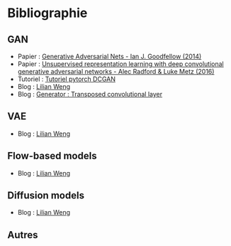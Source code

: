 # Bibliographie

## GAN
- Papier : [Generative Adversarial Nets - Ian J. Goodfellow (2014)](NIPS-2014-generative-adversarial-nets-Paper.pdf)
- Papier : [Unsupervised representation learning with deep convolutional generative adversarial networks - Alec Radford & Luke Metz (2016)](DCGAN_paper.pdf)
- Tutoriel : [Tutoriel pytorch DCGAN](https://pytorch.org/tutorials/beginner/dcgan_faces_tutorial.html#introduction)
- Blog : [Lilian Weng](https://lilianweng.github.io/lil-log/2017/08/20/from-GAN-to-WGAN.html)
- Blog : [Generator : Transposed convolutional layer](https://towardsdatascience.com/what-is-transposed-convolutional-layer-40e5e6e31c11)

## VAE
- Blog : [Lilian Weng](https://lilianweng.github.io/lil-log/2018/08/12/from-autoencoder-to-beta-vae.html)

## Flow-based models
- Blog : [Lilian Weng](https://lilianweng.github.io/lil-log/2018/10/13/flow-based-deep-generative-models.html)

## Diffusion models
- Blog : [Lilian Weng](https://lilianweng.github.io/lil-log/2021/07/11/diffusion-models.html)

## Autres

